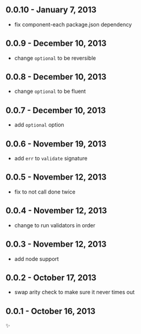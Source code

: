 0.0.10 - January 7, 2013
------------------------
* fix component-each package.json dependency

0.0.9 - December 10, 2013
-------------------------
* change `optional` to be reversible

0.0.8 - December 10, 2013
-------------------------
* change `optional` to be fluent

0.0.7 - December 10, 2013
-------------------------
* add `optional` option

0.0.6 - November 19, 2013
-------------------------
* add `err` to `validate` signature

0.0.5 - November 12, 2013
-------------------------
* fix to not call done twice

0.0.4 - November 12, 2013
-------------------------
* change to run validators in order

0.0.3 - November 12, 2013
-------------------------
* add node support

0.0.2 - October 17, 2013
------------------------
* swap arity check to make sure it never times out

0.0.1 - October 16, 2013
------------------------
:sparkles: